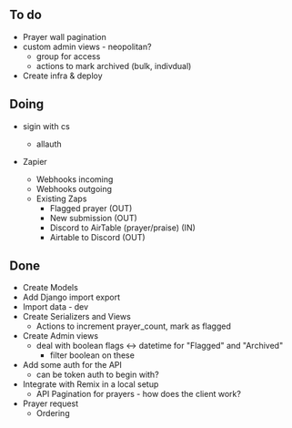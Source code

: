 

## To do

* Prayer wall pagination
* custom admin views - neopolitan?
  * group for access
  - actions to mark archived (bulk, indivdual)
* Create infra & deploy




## Doing

* sigin with cs
  - allauth

* Zapier
  * Webhooks incoming
  * Webhooks outgoing
  * Existing Zaps
    * Flagged prayer (OUT)
    * New submission (OUT)
    * Discord to AirTable (prayer/praise) (IN)
    * Airtable to Discord (OUT)

## Done

* Create Models
* Add Django import export
* Import data - dev
* Create Serializers and Views
  * Actions to increment prayer_count, mark as flagged
* Create Admin views
  - deal with boolean flags <-> datetime for "Flagged" and "Archived"
    - filter boolean on these
* Add some auth for the API
  - can be token auth to begin with?
* Integrate with Remix in a local setup
  * API Pagination for prayers - how does the client work?
* Prayer request
  * Ordering
